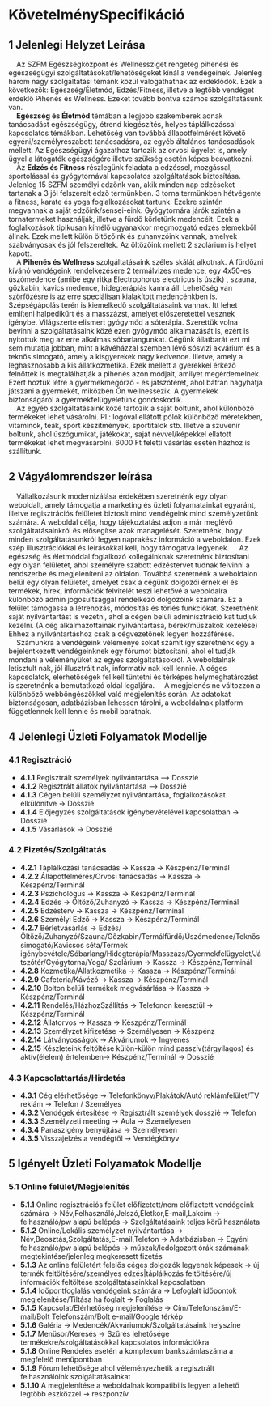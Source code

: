 ﻿# KövetelménySpecifikáció

## 1 Jelenlegi Helyzet Leírása
&nbsp;&nbsp;&nbsp;&nbsp;Az SZFM Egészségközpont és Wellnessziget rengeteg pihenési és egészségügyi szolgáltatásokat/lehetőségeket kínál a vendégeinek. Jelenleg három nagy szolgáltatási témánk közül válogathatnak az érdeklődők. 
Ezek a következők: Egészség/Életmód, Edzés/Fitness, illetve a legtöbb vendéget érdeklő Pihenés és Wellness. Ezeket tovább bontva számos szolgáltatásunk van.  
&nbsp;&nbsp;&nbsp;&nbsp;**Egészség és Életmód** témában a legjobb szakemberek adnak tanácsadást egészségügy, étrend kiegészítés, helyes táplálkozással kapcsolatos témákban. Lehetőség van továbbá állapotfelmérést követő egyéni/személyreszabott tanácsadásra, az egyéb általános tanácsadások mellett. Az Egészségügyi ágazathoz tartozik az orvosi ügyelet is, amely ügyel a látogatók egészségére illetve szükség esetén képes beavatkozni.  
&nbsp;&nbsp;&nbsp;&nbsp;Az **Edzés és Fitness** részlegünk feladata a edzéssel, mozgással, sportolással és gyógytornával kapcsolatos szolgáltatások biztosítása. Jelenleg 15 SZFM személyi edzőnk van, akik minden nap edzéseket tartanak a 3 jól felszerelt edző termünkben. 3 torna termünkben hétvégente a fitness, karate és yoga foglalkozásokat tartunk. Ezekre szintén megvannak a saját edzőink/sensei-eink. Gyógytornára járók szintén a tornatermeket használják, illetve a fürdő körletünk medencéit. Ezek a foglalkozások tipikusan kímélő ugyanakkor megmozgató edzés elemekből állnak. Ezek mellett külön öltözőink és zuhanyzóink vannak, amelyek szabványosak és jól felszereltek. Az öltözőink mellett 2 szolárium is helyet kapott.  
&nbsp;&nbsp;&nbsp;&nbsp;A **Pihenés és Wellness** szolgáltatásaink széles skálát alkotnak. 
A fürdőzni kívánó vendégeink rendelkezésére 2 termálvizes medence, egy 4x50-es úszómedence (amibe egy ritka Electrophorus electricus is úszik) , szauna, gőzkabin, kavics medence, hidegterápiás kamra áll. Lehetőség van szörfözésre is az erre speciálisan kialakított medencénkben is. Szépségápolás terén is kiemelkedő szolgáltatásaink vannak. Itt lehet említeni halpedikűrt és a masszázst, amelyet előszeretettel vesznek igénybe. Világszerte elismert gyógymód a sóterápia. Szerettük volna bevinni a szolgáltatásaink közé ezen gyógymód alkalmazását is, ezért is nyitottuk meg az erre alkalmas sóbarlangunkat. Cégünk állatbarát ezt mi sem mutatja jobban, mint a kávéházzal szemben lévő sósvízi akvárium és a teknős simogató, amely a kisgyerekek nagy kedvence.  Illetve, amely a leghasznosabb a kis állatkozmetika.
Ezek mellett a gyerekkel érkező felnőttek is megtalálhatják a pihenés azon módjait, amilyet megérdemelnek. Ezért hoztuk létre a gyermekmegőrző - és játszóteret, ahol bátran hagyhatja játszani a gyermekét, miközben Ön wellnessezik. A gyermekek biztonságáról a gyermekfelügyeletünk gondoskodik.  
&nbsp;&nbsp;&nbsp;&nbsp;Az egyéb szolgáltatásaink közé tartozik a saját boltunk, ahol különböző termékeket lehet vásárolni. Pl.: logóval ellátott pólók különböző méretekben, vitaminok, teák, sport készítmények, sportitalok stb. Illetve a szuvenír boltunk, ahol úszógumikat, játékokat, saját névvel/képekkel ellátott termékeket lehet megvásárolni. 6000 Ft feletti vásárlás esetén házhoz is szállítunk.

## 2 Vágyálomrendszer leírása
&nbsp;&nbsp;&nbsp;&nbsp;Vállalkozásunk modernizálása érdekében szeretnénk egy olyan weboldalt, amely támogatja a marketing és üzleti folyamatainkat egyaránt, illetve regisztrációs felületet biztosít mind vendégeink mind személyzetünk számára. A weboldal célja, hogy tájékoztatást adjon a már meglévő szolgáltatásainkról és elősegítse azok managelését. Szeretnénk, hogy minden szolgáltatásunkról legyen naprakész információ a weboldalon. Ezek szép illusztrációkkal és leírásokkal kell, hogy támogatva legyenek.
&nbsp;&nbsp;&nbsp;&nbsp;Az egészség és életmóddal foglalkozó kollégáinknak szeretnénk biztosítani egy olyan felületet, ahol személyre szabott edzéstervet tudnak felvinni a rendszerbe és megjeleníteni az oldalon. Továbbá szeretnénk a weboldalon belül egy olyan felületet, amelyet csak a cégünk dolgozói érnek el és termékek, hírek, információk felvitelét teszi lehetővé a weboldalra különböző admin jogosultsággal rendelkező dolgozóink számára. Ez a felület támogassa a létrehozás, módosítás és törlés funkciókat. Szeretnénk saját nyilvántartást is vezetni, ahol a cégen belüli adminisztráció kat tudjuk kezelni. (A cég alkalmazottainak nyilvántartása, bérek/műszakok kezelése) Ehhez a nyilvántartáshoz csak a cégvezetőnek legyen hozzáférése.
&nbsp;&nbsp;&nbsp;&nbsp;Számunkra a vendégeink véleménye sokat számít így szeretnénk egy a bejelentkezett vendégeinknek egy fórumot biztosítani, ahol el tudják mondani a véleményüket az egyes szolgáltatásokról. A weboldalnak letisztult nak, jól illusztrált nak, informatív nak kell lennie. A céges kapcsolatok, elérhetőségek fel kell tüntetni és térképes helymeghatározást is szeretnénk a bemutatkozó oldal legaljára.
&nbsp;&nbsp;&nbsp;&nbsp;A megjelenés ne változzon a különböző webböngészőkkel való megjelenítés során.
Az adatokat biztonságosan, adatbázisban lehessen tárolni, a weboldalnak platform függetlennek kell lennie és mobil barátnak. 

## 4 Jelenlegi Üzleti Folyamatok Modellje

### 4.1 Regisztráció

+ **4.1.1** Regisztrált személyek nyilvántartása --> Dosszié
+ **4.1.2** Regisztrált állatok nyilvántartása --> Dosszié
+ **4.1.3**	Cégen belüli személyzet nyilvántartása, foglalkozásokat elkülönítve → Dosszié
+ **4.1.4**	Előjegyzés szolgáltatások igénybevételével kapcsolatban → Dosszié
+ **4.1.5** Vásárlások → Dosszié

### 4.2 Fizetés/Szolgáltatás

+ **4.2.1** Táplálkozási tanácsadás → Kassza → Készpénz/Terminál 
+ **4.2.2** Állapotfelmérés/Orvosi tanácsadás → Kassza → Készpénz/Terminál
+ **4.2.3** Pszichológus  → Kassza → Készpénz/Terminál 
+ **4.2.4**	Edzés → Öltöző/Zuhanyzó → Kassza → Készpénz/Terminál 
+ **4.2.5** Edzésterv  → Kassza → Készpénz/Terminál 
+ **4.2.6** Személyi Edző  → Kassza → Készpénz/Terminál 
+ **4.2.7** Bérletvásárlás → Edzés/Öltöző/Zuhanyzó/Szauna/Gőzkabin/Termálfürdő/Úszómedence/Teknős simogató/Kavicsos séta/Termek igénybevétele/Sóbarlang/Hidegterápia/Masszázs/Gyermekfelügyelet/Játszótér/Gyógytorna/Yoga/ Szolárium  → Kassza → Készpénz/Terminál
+ **4.2.8** Kozmetika/Állatkozmetika → Kassza → Készpénz/Terminál 
+ **4.2.9** Cafeteria/Kávézó  → Kassza → Készpénz/Terminál 
+ **4.2.10** Bolton belüli termékek megvásárlása → Kassza → Készpénz/Terminál 
+ **4.2.11** Rendelés/HázhozSzállítás → Telefonon keresztül → Készpénz/Terminál 
+ **4.2.12** Állatorvos  → Kassza → Készpénz/Terminál
+ **4.2.13** Személyzet kifizetése → Személyesen → Készpénz
+ **4.2.14** Látványosságok → Akváriumok → Ingyenes
+ **4.2.15** Készleteink feltöltése külön-külön mind passzív(tárgyilagos) és aktív(élelem) értelemben→ Készpénz/Terminál → Dosszié

### 4.3 Kapcsolattartás/Hirdetés

+ **4.3.1** Cég elérhetősége → Telefonkönyv/Plakátok/Autó reklámfelület/TV reklám → Telefon / Személyes 
+ **4.3.2** Vendégek értesítése → Regisztrált személyek dosszié → Telefon 
+ **4.3.3** Személyzeti meeting → Aula → Személyesen
+ **4.3.4** Panaszigény benyújtása → Személyesen
+ **4.3.5** Visszajelzés a vendégtől  → Vendégkönyv

## 5 Igényelt Üzleti Folyamatok Modellje

### 5.1 Online felület/Megjelenítés

+ **5.1.1** Online regisztrációs felület előfizetett/nem előfizetett vendégeink számára
→ Név,Felhasználó,Jelszó,Életkor,E-mail,Lakcím  → felhasználó/pw alapú belépés →  Szolgáltatásaink teljes körű használata
+ **5.1.2** Online/Lokális személyzet nyilvántartása → Név,Beosztás,Szolgáltatás,E-mail,Telefon → Adatbázisban → Egyéni felhasználó/pw alapú belépés → műszak/ledolgozott órák számának megtekintése/jelenleg megkeresett fizetés
+ **5.1.3** Az online felületért felelős céges dolgozók legyenek képesek → új termék feltöltésére/személyes edzés|táplálkozás feltöltésére/új információk feltöltése szolgáltatásainkkal kapcsolatban
+ **5.1.4** Időpontfoglalás vendégeink számára → Lefoglalt időpontok megjelenítése/Tiltása ha foglalt → Foglalás
+ **5.1.5** Kapcsolat/Elérhetőség megjelenítése → Cím/Telefonszám/E-mail/Bolt Telefonszám/Bolt e-mail/Google térkép
+ **5.1.6** Galéria -> Medencék/Akváriumok/Szolgáltatásaink helyszíne
+ **5.1.7** Menüsor/Keresés → Szűrés lehetősége termékekre/szolgáltatásokkal kapcsolatos információkra
+ **5.1.8** Online Rendelés esetén a komplexum bankszámlaszáma a megfelelő menüpontban
+ **5.1.9** Fórum lehetősége ahol véleményezhetik a regisztrált felhasználóink szolgáltatásainkat
+ **5.1.10** A megjelenítése a weboldalnak kompatibilis legyen a lehető legtöbb eszközzel → reszponzív
